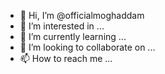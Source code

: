 - 👋 Hi, I’m @officialmoghaddam
- 👀 I’m interested in ...
- 🌱 I’m currently learning ...
- 💞️ I’m looking to collaborate on ...
- 📫 How to reach me ...

<!---
officialmoghaddam/officialmoghaddam is a ✨ special ✨ repository because its `README.md` (this file) appears on your GitHub profile.
You can click the Preview link to take a look at your changes.
--->
